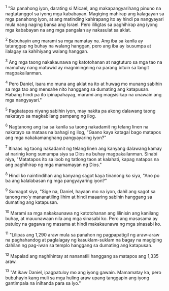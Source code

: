 <sup>1</sup>
"Sa panahong iyon, darating si Micael, ang makapangyarihang pinuno na nagtatanggol sa iyong mga kababayan. Magiging mahirap ang kalagayan sa mga panahong iyon, at ang matinding kahirapang ito ay hindi pa nangyayari mula nang naging bansa ang Israel. Pero ililigtas sa paghihirap ang iyong mga kababayan na ang mga pangalan ay nakasulat sa aklat. 

<sup>2</sup>
Bubuhayin ang marami sa mga namatay na. Ang iba sa kanila ay tatanggap ng buhay na walang hanggan, pero ang iba ay isusumpa at ilalagay sa kahihiyang walang hanggan. 

<sup>3</sup>
Ang mga taong nakakaunawa ng katotohanan at nagtuturo sa mga tao na mamuhay nang matuwid ay magniningning na parang bituin sa langit magpakailanman. 

<sup>4</sup>
Pero Daniel, isara mo muna ang aklat na ito at huwag mo munang sabihin sa mga tao ang mensahe nito hanggang sa dumating ang katapusan. Habang hindi pa ito ipinapahayag, marami ang magsisikap na unawain ang mga nangyayari." 

<sup>5</sup>
Pagkatapos niyang sabihin iyon, may nakita pa akong dalawang taong nakatayo sa magkabilang pampang ng ilog. 

<sup>6</sup>
Nagtanong ang isa sa kanila sa taong nakadamit ng telang linen na nakatayo sa mataas na bahagi ng ilog, "Gaano kaya katagal bago matapos ang mga nakakamanghang pangyayaring iyon?" 

<sup>7</sup>
Itinaas ng taong nakadamit ng telang linen ang kanyang dalawang kamay at narinig kong sumumpa siya sa Dios na buhay magpakailanman. Sinabi niya, "Matatapos ito sa loob ng tatlong taon at kalahati, kapag natapos na ang paghihirap ng mga mamamayan ng Dios." 

<sup>8</sup>
Hindi ko naintindihan ang kanyang sagot kaya tinanong ko siya, "Ano po ba ang kalalabasan ng mga pangyayaring iyon?" 

<sup>9</sup>
Sumagot siya, "Sige na, Daniel, hayaan mo na iyon, dahil ang sagot sa tanong moʼy mananatiling lihim at hindi maaaring sabihin hanggang sa dumating ang katapusan. 

<sup>10</sup>
Marami sa mga nakakaunawa ng katotohanan ang lilinisin ang kanilang buhay, at mauunawaan nila ang mga sinasabi ko. Pero ang masasama ay patuloy na gagawa ng masama at hindi makakaunawa ng mga sinasabi ko. 

<sup>11</sup>
"Lilipas ang 1,290 araw mula sa panahon ng pagpapatigil ng araw-araw na paghahandog at paglalagay ng kasuklam-suklam na bagay na magiging dahilan ng pag-iwan sa templo hanggang sa dumating ang katapusan. 

<sup>12</sup>
Mapalad ang naghihintay at nananatili hanggang sa matapos ang 1,335 araw. 

<sup>13</sup>
"At ikaw Daniel, ipagpatuloy mo ang iyong gawain. Mamamatay ka, pero bubuhayin kang muli sa mga huling araw upang tanggapin ang iyong gantimpala na inihanda para sa iyo."